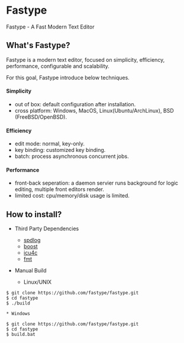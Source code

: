 # Fastype

Fastype - A Fast Modern Text Editor

## What's Fastype?

Fastype is a modern text editor, focused on simplicity, efficiency, performance, configurable and scalability.

For this goal, Fastype introduce below techniques.

#### Simplicity
* out of box: default configuration after installation.
* cross platform: Windows, MacOS, Linux(Ubuntu/ArchLinux), BSD (FreeBSD/OpenBSD).

#### Efficiency
* edit mode: normal, key-only.
* key binding: customized key binding.
* batch: process asynchronous concurrent jobs.

#### Performance
* front-back seperation: a daemon servier runs background for logic editing, multiple front editors render.
* limited cost: cpu/memory/disk usage is limited.

## How to install?

* Third Party Dependencies
    * [spdlog](https://github.com/gabime/spdlog)
    * [boost](https://github.com/boostorg/boost)
    * [icu4c](https://github.com/unicode-org/icu)
    * [fmt](https://github.com/fmtlib/fmt)

* Manual Build
    * Linux/UNIX

```
$ git clone https://github.com/fastype/fastype.git
$ cd fastype
$ ./build
```

    * Windows

```
$ git clone https://github.com/fastype/fastype.git
$ cd fastype
$ build.bat
```

